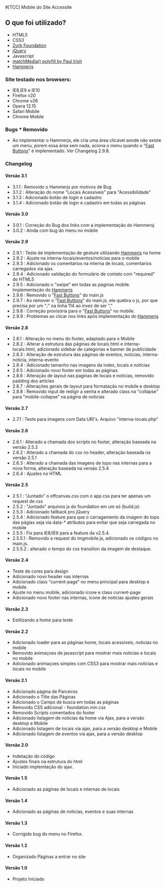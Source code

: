 #[TCC] Mobile do Site Accessite

## O que foi utilizado?
- HTML5
- CSS3
- [Zurb Foundation](https://github.com/zurb/foundation)
- [jQuery](https://github.com/jquery/jquery)
- Javascript
- [matchMedia() polyfill by Paul Irish](https://github.com/paulirish/matchMedia.js)
- [Hammerjs](http://eightmedia.github.io/hammer.js/)

### Site testado nos browsers:
- IE8,IE9 e IE10
- Firefox v20
- Chrome v26
- Opera 12.15
- Safari Mobile
- Chrome Mobile

### Bugs * Removido
- Ao implementar o Hammerjs, ele cria uma área clicavel aonde não existe um menu, porem essa área sem nada, aciona o menu quando o "[Fast Buttons](https://developers.google.com/mobile/articles/fast_buttons)" é implementado. Ver Changelog 2.9.8.

### Changelog

#### Versão 3.1
- 3.1.1 : Removido o Hammerjs por motivos de Bug
- 3.1.2 : Alteração do nome "Locais Acessíveis" para "Acessibilidade"
- 3.1.3 : Adicionado botão de login e cadastro
- 3.1.4 : Adicionado botão de login e cadastro em todas as páginas

#### Versão 3.0
- 3.0.1 : Correção do Bug dos links com a implementação do Hammersj
- 3.0.2 : Ainda com bug do menu no mobile

#### Versão 2.9
- 2.9.1 : Teste de implementação de gesture utilizando [Hammerjs](http://eightmedia.github.io/hammer.js/) na home
- 2.9.2 : Ajuste na interna-locais/eventos/noticias para o mobile
- 2.9.3 : Adicionado os comentários na interna de locais, comentarios carregados via ajax.
- 2.9.4 : Adicionado validação do formulário de contato com "required" do HTML5
- 2.9.5 : Adicionado o "swipe" em todas as páginas mobile. Implementação do [Hammerjs](http://eightmedia.github.io/hammer.js/)
- 2.9.6 : Removido o "[Fast Buttons](https://developers.google.com/mobile/articles/fast_buttons)" do main.js
- 2.9.7 : Ao remover o "[Fast Buttons](https://developers.google.com/mobile/articles/fast_buttons)" do main.js, ele quebra o js, por que precisa por um ";" na linha 114 ao invez de ser ","
- 2.9.8 : Correção provisória para o "[Fast Buttons](https://developers.google.com/mobile/articles/fast_buttons)" no mobile.
- 2.9.9 : Problemas ao clicar nos links após implementação do [Hammerjs](http://eightmedia.github.io/hammer.js/)


#### Versão 2.8
- 2.8.1 : Alteração no menu do footer, adaptado para o Mobile
- 2.8.2 : Alterar a estrutura das páginas de locais.html e interna-locais.html, adicionado sidebar de categorias e banner de publicidade
- 2.8.3 : Alteração de estrutura das páginas de eventos, noticias, interna-noticia, interna-evento
- 2.8.4 : Adicionado tamanho nas imagens da index, locais e noticias
- 2.8.5 : Adicionado novo footer em todas as páginas
- 2.8.6 : Alteração de layout nas paginas de locais e noticias, removido padding dos articles
- 2.8.7 : Alterações gerais de layout para formatação no mobile e desktop
- 2.8.8 : Removido input de redigir a senha e alterado class na "collapse" para "mobile-collapse" na página de noticias

#### Versão 2.7
- 2.7.1 : Teste para imagens com Data URI's. Arquivo "interna-locais.php"

#### Versão 2.6
- 2.6.1 : Alterado a chamada dos scripts no footer, alteração baseada na versão 2.5.2
- 2.6.2 : Alterado a chamada do css no header, alteração baseada na versão 2.5.1
- 2.6.3 : Alterado a chamada das imagens de topo nas internas para a nova forma, alteração baseada na versão 2.5.4
- 2.6.4 : Ajustes no HTML

#### Versão 2.5
- 2.5.1 : "Juntado" o offcanvas.css com o app.css para ter apenas um request de css
- 2.5.2 : "Juntado" arquivos js do foundation em um só (build.js)
- 2.5.3 : Adicionado fallback pro jQuery
- 2.5.4 : Adicionado feature para que o carragamento da imagem do topo das págias seja via data-* atributos para evitar que seja carregada no mobile
- 2.5.5 : Fix para IE8/IE9 para a feature da v2.5.4.
- 2.5.5.1 : Removido a request do imgmobile.js, adicionado os códigos no main.js.
- 2.5.5.2 : alterado o tempo do css transition da imagem de destaque.

#### Versão 2.4
- Teste de cores para design
- Adicionado novo header nas internas
- Adicionado class "current-page" no menu principal para desktop e mobile.
- Ajuste no menu mobile, adicionado icone e class current-page
- Adicionado novo footer nas internas, icone de noticias ajustes gerais

#### Versão 2.3
- Estilizando a home para teste

#### Versão 2.2
- Adicionado loader para as páginas home, locais acessíveis, noticias no mobile
- Removido animaçoes de javascript para mostrar mais noticias e locais no mobile
- Adicionado animaçoes simples com CSS3 para mostrar mais noticias e locais no mobile

#### Versão 2.1
- Adicionado página de Parceiros
- Adicionado o Title das Páginas
- Adicionado o Campo de busca em todas as páginas
- Removido CSS adicional - foundation.min.css
- Removido Scripts comentados do footer
- Adicionado listagem de noticias da home via Ajax, para a versão desktop e Mobile
- Adicionado listagem de locais via ajax, para a versão desktop e Mobile
- Adicionado listagem de eventos via ajax, para a versão desktop

#### Versão 2.0
- Indetação do código
- Ajustes finais na estrutura do html
- Iniciado implemtação do ajax.

#### Versão 1.5
- Adicionado as páginas de locais e internas de locais

#### Versão 1.4
- Adicionado as páginas de noticias, eventos e suas internas

#### Versão 1.3
- Corrigido bug do menu no Firefox.

#### Versão 1.2
- Organizado Páginas a entrar no site

#### Versão 1.0
- Projeto Iniciado
